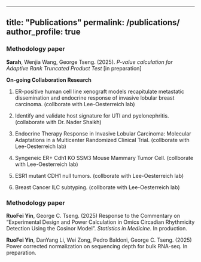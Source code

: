 
---
title: "Publications"
permalink: /publications/
author_profile: true
---

### Methodology paper

**Sarah**, Wenjia Wang, George Tseng. (2025).
  *P-value calculation for Adaptive Rank Truncated Product Test* [in preparation]
  
  
**On-going Collaboration Research**
1. ER-positive human cell line xenograft models recapitulate metastatic dissemination and endocrine response of invasive lobular breast carcinoma. (collborate with Lee-Oesterreich lab)

2. Identify and validate host signature for UTI and pyelonephritis. (collaborate with Dr. Nader Shaikh)
  
3. Endocrine Therapy Response in Invasive Lobular Carcinoma: Molecular Adaptations in a Multicenter Randomized Clinical Trial. (collborate with Lee-Oesterreich lab)

4. Syngeneic ER+ Cdh1 KO SSM3 Mouse Mammary Tumor Cell. (collborate with Lee-Oesterreich lab)

5. ESR1 mutant CDH1 null tumors. (collborate with Lee-Oesterreich lab)

6. Breast Cancer ILC subtyping. (collborate with Lee-Oesterreich lab)


### Methodology paper

**RuoFei Yin**, George C. Tseng. (2025) Response to the Commentary on “Experimental Design and Power Calculation in Omics Circadian Rhythmicity Detection Using the Cosinor Model”. *Statistics in Medicine*. In production.

**RuoFei Yin**, DanYang Li, Wei Zong, Pedro Baldoni, George C. Tseng. (2025) Power corrected normalization on sequencing depth for bulk RNA-seq. In preparation.
